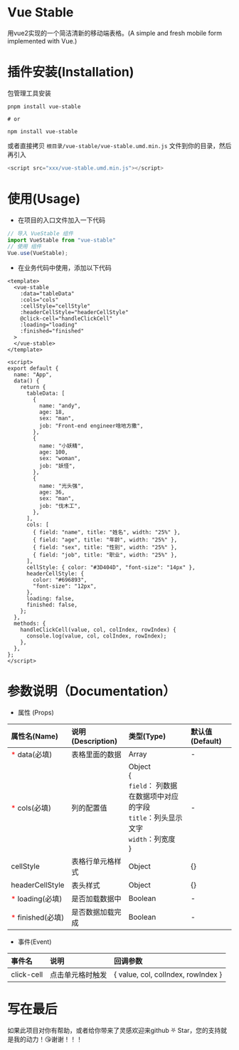 # Vue Stable
用vue2实现的一个简洁清新的移动端表格。(A simple and fresh mobile form implemented with Vue.)
# 插件安装(Installation)
包管理工具安装
```
pnpm install vue-stable

# or

npm install vue-stable

```
或者直接拷贝 `根目录/vue-stable/vue-stable.umd.min.js` 文件到你的目录，然后再引入

```javascript
<script src="xxx/vue-stable.umd.min.js"></script>
```

# 使用(Usage)

* 在项目的入口文件加入一下代码
```javascript
// 导入 VueStable 组件
import VueStable from "vue-stable"
// 使用 组件
Vue.use(VueStable);
```
* 在业务代码中使用，添加以下代码
```vue
<template>
  <vue-stable
    :data="tableData"
    :cols="cols"
    :cellStyle="cellStyle"
    :headerCellStyle="headerCellStyle"
    @click-cell="handleClickCell"
    :loading="loading"
    :finished="finished"
  >
  </vue-stable>
</template>

<script>
export default {
  name: "App",
  data() {
    return {
      tableData: [
        {
          name: "andy",
          age: 18,
          sex: "man",
          job: "Front-end engineer啥地方撒",
        },
        {
          name: "小妖精",
          age: 100,
          sex: "woman",
          job: "妖怪",
        },
        {
          name: "光头强",
          age: 36,
          sex: "man",
          job: "伐木工",
        },
      ],
      cols: [
        { field: "name", title: "姓名", width: "25%" },
        { field: "age", title: "年龄", width: "25%" },
        { field: "sex", title: "性别", width: "25%" },
        { field: "job", title: "职业", width: "25%" },
      ],
      cellStyle: { color: "#3D404D", "font-size": "14px" },
      headerCellStyle: {
        color: "#696893",
        "font-size": "12px",
      },
      loading: false,
      finished: false,
    };
  },
  methods: {
    handleClickCell(value, col, colIndex, rowIndex) {
      console.log(value, col, colIndex, rowIndex);
    },
  },
};
</script>

```

# 参数说明（Documentation）

* 属性 (Props)

属性名(Name) | 说明(Description) | 类型(Type) | 默认值(Default)
:-|:-|:-|:-
<font color="red">*</font>&nbsp;data(必填)| 表格里面的数据 | Array | -
<font color="red">*</font>&nbsp;cols(必填) | 列的配置值 | Object<br> {<br>`field`： 列数据在数据项中对应的字段<br>`title`：列头显示文字<br>`width`：列宽度<br>}| -
cellStyle | 表格行单元格样式 | Object<br> | {}
headerCellStyle | 表头样式 | Object<br> | {}
<font color="red">*</font>&nbsp;loading(必填) | 是否加载数据中 | Boolean | -
<font color="red">*</font>&nbsp;finished(必填)| 是否数据加载完成 | Boolean | -

* 事件(Event)

事件名 | 说明 |回调参数
:-|:-|:-
click-cell| 点击单元格时触发 | { value, col, colIndex, rowIndex }

# 写在最后
如果此项目对你有帮助，或者给你带来了灵感欢迎来github &#9959; Star，您的支持就是我的动力！&#128536;谢谢！！！
